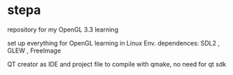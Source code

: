 # stepa
repository for my OpenGL 3.3 learning 

 set up everything for OpenGL learning in Linux Env.
 dependences: SDL2 , GLEW , FreeImage
 
 QT creator as IDE and project file to compile with qmake, no need for qt sdk
 
